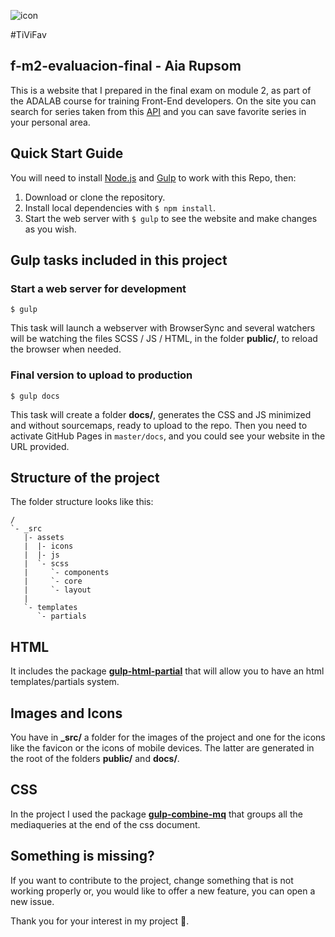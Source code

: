 ![icon](_src/assets/tv-icon.png)

#TiViFav

## f-m2-evaluacion-final - Aia Rupsom

This is a website that I prepared in the final exam on module 2, as part of the ADALAB course for training Front-End developers. On the site you can search for series taken from this [API](http://www.tvmaze.com) and you can save favorite series in your personal area.

## Quick Start Guide

You will need to install [Node.js](https://nodejs.org/) and [Gulp](https://gulpjs.com) to work with this Repo, then:

1. Download or clone the repository.
2. Install local dependencies with `$ npm install`.
3. Start the web server with `$ gulp` to see the website and make changes as you wish.

## Gulp tasks included in this project

### Start a web server for development

```
$ gulp
```

This task will launch a webserver with BrowserSync and several watchers will be watching the files SCSS / JS / HTML, in the folder **public/**, to reload the browser when needed.

### Final version to upload to production

```
$ gulp docs
```

This task will create a folder **docs/**, generates the CSS and JS minimized and without sourcemaps, ready to upload to the repo. Then you need to activate GitHub Pages in `master/docs`, and you could see your website in the URL provided.

## Structure of the project

The folder structure looks like this:

```
/
`- _src
   |- assets
   |  |- icons
   |  |- js
   |  `- scss
   |     `- components
   |     `- core
   |     `- layout
   |
   `- templates
      `- partials

```

## HTML

It includes the package [**gulp-html-partial**](https://www.npmjs.com/package/gulp-html-partial) that will allow you to have an html templates/partials system.

## Images and Icons

You have in **\_src/** a folder for the images of the project and one for the icons like the favicon or the icons of mobile devices. The latter are generated in the root of the folders **public/** and **docs/**.

## CSS

In the project I used the package [**gulp-combine-mq**](https://www.npmjs.com/package/gulp-combine-mq) that groups all the mediaqueries at the end of the css document.

## Something is missing?

If you want to contribute to the project, change something that is not working properly or, you would like to offer a new feature, you can open a new issue.

Thank you for your interest in my project 🤗.
